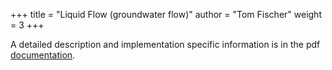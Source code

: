 +++
title = "Liquid Flow (groundwater flow)"
author = "Tom Fischer"
weight = 3
+++

A detailed description and implementation specific information is in the pdf
[documentation](https://gitlab.opengeosys.org/ogs/documentation/liquidflow/-/jobs/artifacts/main/raw/main.pdf\?job\=build).
